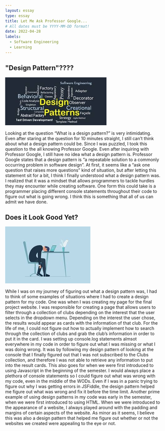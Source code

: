```yaml
---
layout: essay
type: essay
title: Let Me Ask Professor Google...
# All dates must be YYYY-MM-DD format!
date: 2022-04-28
labels:
  - Software Engineering
  - Learning
---
```


## "Design Pattern"????

<div class="ui small rounded images">
  <img class="ui centered image" src="../images/designpattern.jpg">
</div>

Looking at the question “What is a design pattern?” is very intimidating. Even after staring at the question for 10 minutes straight, I still can’t think about what a design pattern could be. Since I was puzzled, I took this question to the all knowing Professor Google. Even after inquiring with Professor Google, I still have no idea what a design pattern is. Professor Google states that a design pattern is “a repeatable solution to a commonly occurring problem in software design”. At first, it seems like a “ask one question that raises more questions” kind of situation, but after letting this statement sit for a bit, I think I finally understood what a design pattern was. I realized that it was a mindset that allows programmers to tackle hurdles they may encounter while creating software. One form this could take is a programmer placing different console statements throughout their code to figure out what is going wrong. I think this is something that all of us can admit we have done. 

## Does it Look Good Yet?

<div class="ui small rounded images">
  <img class="ui right floated image" src="../images/frustrated.jpg">
</div>

While I was on my journey of figuring out what a design pattern was, I had to think of some examples of situations where I had to create a design pattern for my code. One was when I was creating my page for the final project website. I was responsible for creating a page that allows users to filter through a collection of clubs depending on the interest that the user selects in the dropdown menu. Depending on the interest the user chose, the results would appear as cards with the information of that club. For the life of me, I could not figure out how to actually implement how to search through the collection of clubs and grab the club’s information in order to put it in the card. I was setting up console.log statements almsot everywhere in my code in order to figure out what I was missing or what I was doing wrong. It was by following my design pattern of looking at the console that I finally figured out that I was not subscribed to the Clubs collection, and therefore I was not able to retrieve any information to put into the result cards. This also goes for when we were first introduced to using Javascript in the beginning of the semester. I would always place a plethora of console statements so I could figure out what was wrong with my code, even in the middle of the WODs. Even if I was in a panic trying to figure out why I was getting errors in JSFiddle, the design pattern helped me figure out what was wrong and fix it before the time limit. Another prime example of using design patterns in my code was early in the semester, when we were first introduced to using HTML. When we were introduced to the appearance of a website, I always played around with the padding and margins of certain aspects of the website. As minor as it seems, I believe this was also a design pattern that helped me figure out whether or not the websites we created were appealing to the eye or not. 
